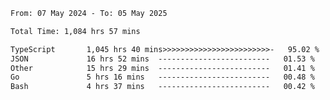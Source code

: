 
<!--START_SECTION:waka-->

```txt
From: 07 May 2024 - To: 05 May 2025

Total Time: 1,084 hrs 57 mins

TypeScript       1,045 hrs 40 mins>>>>>>>>>>>>>>>>>>>>>>>>-   95.02 %
JSON             16 hrs 52 mins  -------------------------   01.53 %
Other            15 hrs 29 mins  -------------------------   01.41 %
Go               5 hrs 16 mins   -------------------------   00.48 %
Bash             4 hrs 37 mins   -------------------------   00.42 %
```

<!--END_SECTION:waka-->

<!--

### Hi there 👋
**Iam-cesar/Iam-cesar** is a ✨ _special_ ✨ repository because its `README.md` (this file) appears on your GitHub profile.

Here are some ideas to get you started:

- 🔭 I’m currently working on ...
- 🌱 I’m currently learning ...
- 👯 I’m looking to collaborate on ...
- 🤔 I’m looking for help with ...
- 💬 Ask me about ...
- 📫 How to reach me: ...
- 😄 Pronouns: ...
- ⚡ Fun fact: ...
-->
